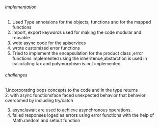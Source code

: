 ###### Implementation

1. Used Type annotaions for the objects, functions and for the mapped functions
2. import, export keywords used for making the code modular and reusable
3. wote async code for the apiservices
4. wrote customized error functions
5. Tried to implement the encapsulation for the product class ,error functions implemented using the inheritence,abstarction is used in calculating tax and polymorphism is not implemented.

###### challenges

1.incorporating oops concepts to the code and in the type returns  
2. with async functionsface faced unexpected behavior that behavior overcomed by including try/catch

3. async/await are used to achieve asynchronous operations.
4. failed responses loged as errors using error functions with the help of Math.random and setout function
